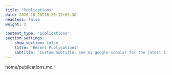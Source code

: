 ```yaml
---
title: "Publications"
date: 2020-10-20T18:55:12+03:30
headless: false
weight: 3

content_type: 'publications'
section_settings:
    show_section: false
    title: 'Recent Publications'
    subtitle: 'Custom Subtitle: see my google scholar for the latest list'    
---
```


home/publications.md